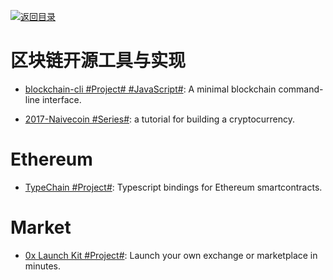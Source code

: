 [![返回目录](https://user-images.githubusercontent.com/5803001/38079637-ff0abcf0-3371-11e8-9b76-ad651620afc7.jpg)](https://github.com/wx-chevalier/Awesome-Lists)

# 区块链开源工具与实现

* [blockchain-cli #Project# #JavaScript#](https://github.com/seanseany/blockchain-cli): A minimal blockchain command-line interface.

* [2017-Naivecoin #Series#](https://lhartikk.github.io/): a tutorial for building a cryptocurrency.

# Ethereum 

* [TypeChain #Project#](https://github.com/Neufund/TypeChain): Typescript bindings for Ethereum smartcontracts.

# Market 

- [0x Launch Kit #Project#](https://0x.org/launch-kit): Launch your own exchange or marketplace in minutes.